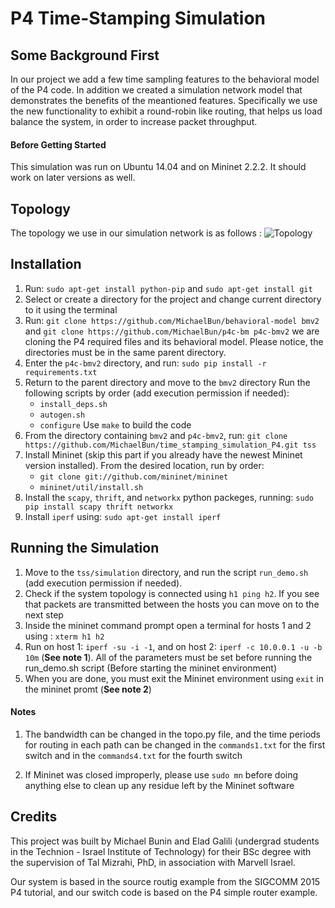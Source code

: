 # P4 Time-Stamping Simulation

## Some Background First
In our project we add a few time sampling features to the behavioral model of the P4 code.
In addition we created a simulation network model that demonstrates the benefits of the meantioned features.
Specifically we use the new functionality to exhibit a round-robin like routing, that helps us load balance the system, in order to increase packet throughput.

#### Before Getting Started
This simulation was run on Ubuntu 14.04 and on Mininet 2.2.2. It should work on later versions as well.


## Topology
The topology we use in our simulation network is as follows : ![Topology](https://github.com/MichaelBun/time_stamping_simulation_P4/blob/master/topology-resized.jpg)

## Installation

1.  Run: `sudo apt-get install python-pip` and `sudo apt-get install git`
2.  Select or create a directory for the project and change current directory to it using the terminal
3.  Run: `git clone https://github.com/MichaelBun/behavioral-model bmv2` and `git clone https://github.com/MichaelBun/p4c-bm p4c-bmv2`
    we are cloning the P4 required files and its behavioral model. Please notice, the directories must be in the same parent directory.
4.  Enter the `p4c-bmv2` directory, and run: `sudo pip install -r requirements.txt`
5.  Return to the parent directory and move to the `bmv2` directory
    Run the following scripts by order (add execution permission if needed):
	 - `install_deps.sh`
	 - `autogen.sh`
	 - `configure`
    Use `make` to build the code
6.	From the directory containing `bmv2` and `p4c-bmv2`, run: ```git clone https://github.com/MichaelBun/time_stamping_simulation_P4.git tss```
7.  Install Mininet (skip this part if you already have the newest Mininet version installed). From the desired location, run by order:
	 - `git clone git://github.com/mininet/mininet`
	 - `mininet/util/install.sh`
8.  Install the `scapy`, `thrift`, and `networkx` python packeges, running: `sudo pip install scapy thrift networkx`
9.  Install `iperf` using: `sudo apt-get install iperf`

## Running the Simulation
1. Move to the `tss/simulation` directory, and run the script `run_demo.sh` (add execution permission if needed).
2. Check if the system topology is connected using `h1 ping h2`. If you see that packets are transmitted between the hosts you can move on to the next step
3. Inside the mininet command prompt open a terminal for hosts 1 and 2 using : `xterm h1 h2`
4. Run on host 1: `iperf -su -i -1`, and on host 2: `iperf -c 10.0.0.1 -u -b 10m` (**See note 1**). All of the parameters must be set before running the run_demo.sh script (Before starting the mininet environment)
5. When you are done, you must exit the Mininet environment using `exit` in the mininet promt (**See note 2**)

#### Notes
1. The bandwidth can be changed in the topo.py file, and the time periods for routing in each path can be changed in the `commands1.txt` for the first switch and in the `commands4.txt` for the fourth switch

2. If Mininet was closed improperly, please use `sudo mn` before doing anything else to clean up any residue left by the Mininet software

## Credits
This project was built by Michael Bunin and Elad Galili (undergrad students in the Technion - Israel Institute of Technology) for their BSc degree with the supervision of Tal Mizrahi, PhD, in association with Marvell Israel.

Our system is based in the source routig example from the SIGCOMM 2015 P4 tutorial, and our switch code is based on the P4 simple router example.
